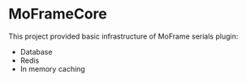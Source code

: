 # MoFrameCore

This project provided basic infrastructure of MoFrame serials plugin:

- Database
- Redis
- In memory caching
